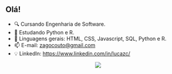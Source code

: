 ## Olá!

- 🔍 Cursando Engenharia de Software.
- 📖 Estudando Python e R.
- 🌱 Linguagens gerais: HTML, CSS, Javascript, SQL, Python e R.
- 📫 E-mail: zagocouto@gmail.com
- 💡 LinkedIn: https://www.linkedin.com/in/lucazc/

<div align="center">
  <a href="https://github.com/luzagoc">
    <img card_width="1000px" src="https://github-readme-stats.vercel.app/api/top-langs/?username=luzagoc&layout=compact&langs_count=7&theme=dark"/>
  </a>
</div>
